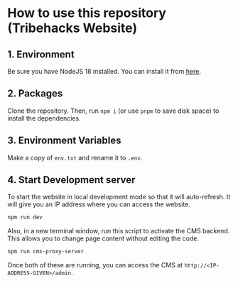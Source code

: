 # How to use this repository (Tribehacks Website)

## 1. Environment

Be sure you have NodeJS 18 installed. You can install it from [here](https://nodejs.org/en/download). 

## 2. Packages

Clone the repository. Then, run `npm i` (or use `pnpm` to save disk space) to install the dependencies.

## 3. Environment Variables

Make a copy of `env.txt` and rename it to `.env`.

## 4. Start Development server

To start the website in local development mode so that it will auto-refresh. It will give you an IP address where you can access the website.

```bash
npm run dev
```

Also, in a new terminal window, run this script to activate the CMS backend. This allows you to change page content without editing the code.

```bash
npm run cms-proxy-server
```

Once both of these are running, you can access the CMS at `http://<IP-ADDRESS-GIVEN>/admin`.